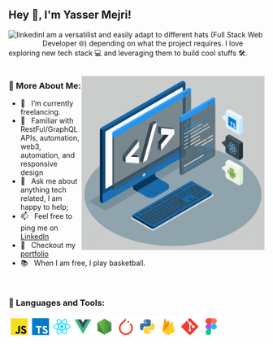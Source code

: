 ## Hey 👋, I'm Yasser Mejri!
<a href='https://www.linkedin.com/in/yasser-mejri-646600225/'><img align='left' alt="linkedin" src="https://yassermej.herokuapp.com/images/linked.jpg" height='18px'/></a>


I am a versatilist and easily adapt to different hats (Full Stack Web Developer 🌐) depending on what the project requires. I love exploring new tech stack 💻 and leveraging them to build cool stuffs 🛠️. 
<br/>
<br/>

<img align="right" alt="GIF" src="https://raw.githubusercontent.com/yassermej/yassermej/main/techstack.gif" width="360px"/>
  
### 🧐 More About Me:

- 🔭 &nbsp; I’m currently freelancing.
- 🌱 &nbsp; Familiar with RestFul/GraphQL APIs, automation, web3, automation, and responsive design
- 💬 &nbsp; Ask me about anything tech related, I am happy to help;
- 📫 &nbsp; Feel free to ping me on [LinkedIn](https://www.linkedin.com/in/yasser-mejri-646600225/)
- 📝 &nbsp; Checkout my [portfolio](https://yassermej.herokuapp.com/)
- 📚 &nbsp; When I am free, I play basketball.

<br>

### 🔨 Languages and Tools:
<a href="https://developer.mozilla.org/en-US/docs/Web/JavaScript" target="_blank"> <img align="left" alt="JavaScript" height ="42px"  src="https://raw.githubusercontent.com/yassermej/README_icons/main/language_and_tools/square/javascript/javascript.svg"> </a>
<a href="https://www.typescriptlang.org/" target="_blank"><img align="left" alt="Typescirpt" height ="42px" src="https://raw.githubusercontent.com/yassermej/README_icons/main/language_and_tools/square/typescript/typescript.svg"></a>
<a href="https://reactjs.org/" target="_blank"> <img align="left" alt="React" height ="42px" src="https://raw.githubusercontent.com/yassermej/README_icons/main/language_and_tools/square/react/react.svg"></a>
<a href="https://nodejs.org" target="_blank"><img align="left" alt="Node.js" height ="42px" src="https://raw.githubusercontent.com/yassermej/README_icons/main/language_and_tools/square/vue/vue.svg"></a>
<a href="https://nodejs.org" target="_blank"><img align="left" alt="Node.js" height ="42px" src="https://raw.githubusercontent.com/yassermej/README_icons/main/language_and_tools/square/node/node.svg"></a>
<a href="https://pytorch.org/" target="_blank"> <img align="left" src="https://raw.githubusercontent.com/yassermej/README_icons/main/language_and_tools/square/pytorch/pytorch.svg" alt="pytorch" height="42px"/> </a> 
<a href="https://www.python.org" target="_blank"><img align="left" alt="Python" height ="42px" src="https://raw.githubusercontent.com/yassermej/README_icons/main/language_and_tools/square/python/python.svg"></a>
<a href="https://firebase.google.com/" target="_blank"> <img align="left" src="https://raw.githubusercontent.com/yassermej/README_icons/main/language_and_tools/square/firebase/firebase.svg" alt="firebase" height ="42px"/> </a>
<a href="https://git-scm.com/" target="_blank"> <img src="https://raw.githubusercontent.com/yassermej/README_icons/main/language_and_tools/square/git-scm/git-scm.svg" align="left" alt="git" height='42px'/> </a>
<a href="https://www.figma.com/" target="_blank"> <img src="https://raw.githubusercontent.com/yassermej/README_icons/main/language_and_tools/square/figma/figma.svg" alt="figma" height='42px'/> </a>

<br>

<br>
